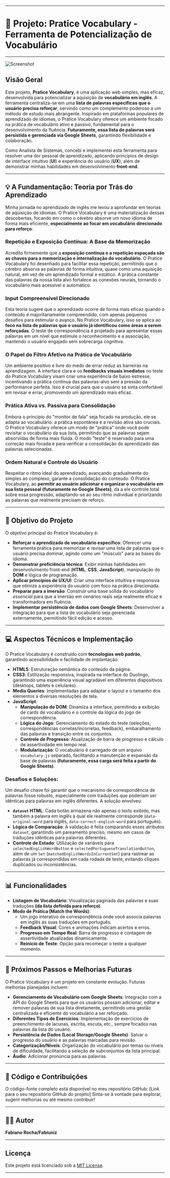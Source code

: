 <!-- 
  Tags: Skils
  Label: 🗣️ Pratice Vocabulary
  Description: Pratice Vocabulary - Ferramenta de Potencialização de Vocabulário Inglês
  path_hook: hookfigma.hook17
-->

---

# 🚀 Projeto: Pratice Vocabulary - Ferramenta de Potencialização de Vocabulário

---

![Screenshot](images/fluencyforge.png)

## Visão Geral

Este projeto, **Pratice Vocabulary**, é uma aplicação web simples, mas eficaz, desenvolvida para potencializar a aquisição de **vocabulário em inglês**. A ferramenta centraliza-se em uma **lista de palavras específicas que o usuário precisa reforçar**, servindo como um complemento poderoso a um método de estudo mais abrangente. Inspirado em plataformas populares de aprendizado de idiomas, o Pratice Vocabulary oferece um ambiente focado na prática de vocabulário ativo e passivo, fundamental para o desenvolvimento da fluência. **Futuramente, essa lista de palavras será persistida e gerenciada via Google Sheets**, garantindo flexibilidade e colaboração.

Como Analista de Sistemas, concebi e implementei esta ferramenta para resolver uma dor pessoal de aprendizado, aplicando princípios de design de interface intuitivo (**UI**) e experiência do usuário (**UX**), além de demonstrar minhas habilidades em desenvolvimento **front-end**.

---

## 💡 A Fundamentação: Teoria por Trás do Aprendizado

Minha jornada no aprendizado de inglês me levou a aprofundar em teorias de aquisição de idiomas. O Pratice Vocabulary é uma materialização dessas descobertas, focando em como o cérebro absorve um novo idioma de forma mais eficiente, **especialmente ao focar em vocabulário direcionado para reforço**:

### Repetição e Exposição Contínua: A Base da Memorização

Acredito firmemente que a **exposição contínua e a repetição espaçada são as chaves para a memorização e internalização do vocabulário**. O Pratice Vocabulary foi desenhado para facilitar essa repetição, permitindo que o cérebro absorva as palavras de forma intuitiva, quase como uma aquisição natural, em vez de um aprendizado formal e estático. A prática constante das palavras da nossa lista alvo fortalece as conexões neurais, tornando o vocabulário mais acessível e automático.

### Input Compreensível Direcionado

Esta teoria sugere que o aprendizado ocorre de forma mais eficaz quando o conteúdo é majoritariamente compreendido, com apenas pequenos desafios para estimular o avanço. No Pratice Vocabulary, isso se aplica ao **foco na lista de palavras que o usuário já identificou como áreas a serem reforçadas**. O teste de correspondência é projetado para apresentar essas palavras em um nível que estimule o reconhecimento e a associação, mantendo o usuário engajado sem sobrecarga cognitiva.

### O Papel do Filtro Afetivo na Prática de Vocabulário

Um ambiente positivo e livre do medo de errar reduz as barreiras na aprendizagem. A interface clara e os **feedbacks visuais imediatos** no teste do Pratice Vocabulary visam criar uma experiência de baixo estresse, incentivando a prática contínua das palavras-alvo sem a pressão da performance perfeita. Isso é crucial para que o usuário se sinta confortável em revisar e errar, promovendo um aprendizado mais eficaz.

### Prática Ativa vs. Passiva para Consolidação

Embora o princípio do "monitor de fala" seja focado na produção, ele se adapta ao vocabulário: a prática espontânea e a revisão ativa são cruciais. O Pratice Vocabulary oferece um modo de "prática" onde você pode revisitar o vocabulário da sua lista, permitindo que as palavras sejam absorvidas de forma mais fluida. O modo "teste" é reservado para uma correção mais focada e para verificar a consolidação do aprendizado das palavras selecionadas.

### Ordem Natural e Controle do Usuário

Respeitar o ritmo ideal do aprendizado, avançando gradualmente do simples ao complexo, garante a consolidação do conteúdo. O Pratice Vocabulary, ao **permitir ao usuário adicionar e organizar o vocabulário em sua lista pessoal (futuramente no Google Sheets)**, dá a ele controle total sobre essa progressão, adaptando-se ao seu ritmo individual e priorizando as palavras que realmente precisam de reforço.

---

## 🎯 Objetivo do Projeto

O objetivo principal do Pratice Vocabulary é:

* **Reforçar o aprendizado de vocabulário específico**: Oferecer uma ferramenta prática para memorizar e revisar uma lista de palavras que o usuário precisa dominar, agindo como um "músculo" para as bases do idioma.
* **Demonstrar proficiência técnica**: Exibir minhas habilidades em desenvolvimento front-end (**HTML**, **CSS**, **JavaScript**), manipulação do **DOM** e lógica de programação.
* **Aplicar princípios de UX/UI**: Criar uma interface intuitiva e responsiva que otimize a experiência do usuário com foco na prática direcionada.
* **Preparar para a imersão**: Construir uma base sólida do vocabulário *essencial* para que a imersão em cenários reais seja realmente eficaz e transformadora em fluência.
* **Implementar persistência de dados com Google Sheets**: Desenvolver a integração para que a lista de vocabulário seja gerenciada externamente, permitindo fácil edição e acesso.

---

## 💻 Aspectos Técnicos e Implementação

O Pratice Vocabulary é construído com **tecnologias web padrão**, garantindo acessibilidade e facilidade de implantação:

* **HTML5**: Estruturação semântica do conteúdo da página.
* **CSS3**: Estilização responsiva, inspirada na interface do Duolingo, garantindo uma experiência visual agradável em diferentes dispositivos (desktops, tablets e celulares).
* **Media Queries**: Implementadas para adaptar o layout e o tamanho dos elementos a diversas resoluções de tela.
* **JavaScript**:
    * **Manipulação do DOM**: Dinamiza a interface, permitindo a exibição de cards de vocabulário e o controle da lógica do jogo de correspondência.
    * **Lógica do Jogo**: Gerenciamento do estado do teste (seleções, correspondências corretas/incorretas, feedback), embaralhamento das palavras e transição entre os conjuntos.
    * **Controle de Progresso**: Atualização de barra de progresso e cálculo de assertividade em tempo real.
    * **Modularização**: O vocabulário é carregado de um arquivo `vocabulary.js` separado, facilitando a manutenção e expansão da base de palavras **(futuramente, essa carga será feita a partir do Google Sheets)**.

### Desafios e Soluções:

Um desafio chave foi garantir que o mecanismo de correspondência de palavras fosse robusto, especialmente com traduções que poderiam ser idênticas para palavras em inglês diferentes. A solução envolveu:

* **`dataset` HTML**: Cada botão armazena não apenas o texto exibido, mas também a palavra em inglês à qual ele realmente corresponde (`data-original-word` para inglês, `data-correct-english-word` para português).
* **Lógica de Comparação**: A validação é feita comparando esses atributos `dataset`, garantindo um pareamento preciso, mesmo em casos de traduções idênticas para palavras diferentes.
* **Controle de Estado**: Utilização de variáveis para `selectedEnglishWordButton` e `selectedPortugueseTranslationButton`, além de um `Set` (`matchedEnglishWordsInCurrentSet`) para rastrear as palavras já correspondidas em cada rodada de teste, evitando cliques duplicados ou inconsistências.

---

## 📊 Funcionalidades

* **Listagem de Vocabulário**: Visualização paginada das palavras e suas traduções **(da lista definida para reforço)**.
* **Modo de Prática (Match the Words)**:
    * Um jogo interativo de correspondência onde você associa palavras em inglês às suas traduções em português.
    * **Feedback Visual**: Cores e animações indicam acertos e erros.
    * **Progresso em Tempo Real**: Barra de progresso e contagem de assertividade atualizadas dinamicamente.
    * **Reinício de Teste**: Opção para recomeçar o teste a qualquer momento.

---

## 🔮 Próximos Passos e Melhorias Futuras

O Pratice Vocabulary é um projeto em constante evolução. Futuras melhorias planejadas incluem:

* **Gerenciamento de Vocabulário com Google Sheets**: Integração com a API do Google Sheets para que os usuários possam adicionar, editar e remover palavras de sua lista diretamente, permitindo uma gestão centralizada e eficiente do vocabulário a ser reforçado.
* **Diferentes Tipos de Exercícios**: Implementação de exercícios de preenchimento de lacunas, escrita, escuta, etc., sempre focados nas palavras da lista do usuário.
* **Persistência de Dados (Local Storage/Google Sheets)**: Salvar o progresso do usuário e as palavras marcadas para revisão.
* **Categorização/Níveis**: Organização do vocabulário por temas ou níveis de dificuldade, facilitando a seleção de subconjuntos da lista principal.
* **Áudio**: Adicionar pronúncia para as palavras.

---

## 🔗 Código e Contribuições

O código-fonte completo está disponível no meu repositório GitHub: [Link para o seu repositório GitHub do projeto]
Sinta-se à vontade para explorar, sugerir melhorias ou até mesmo contribuir!

---

## 👨‍💻 Autor

**Fabiano Rocha/Fabiuniz**

---

## Licença

Este projeto está licenciado sob a [MIT License](LICENSE).

---